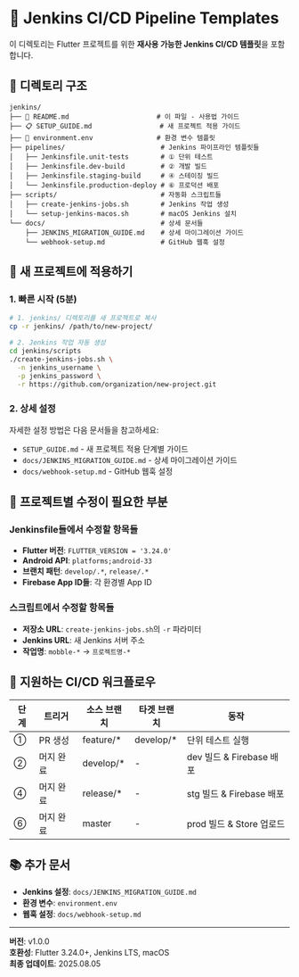 # 🚀 Jenkins CI/CD Pipeline Templates

이 디렉토리는 Flutter 프로젝트를 위한 **재사용 가능한 Jenkins CI/CD 템플릿**을 포함합니다.

## 📂 디렉토리 구조

```
jenkins/
├── 📄 README.md                      # 이 파일 - 사용법 가이드
├── 📋 SETUP_GUIDE.md                 # 새 프로젝트 적용 가이드
├── 📝 environment.env                # 환경 변수 템플릿
├── pipelines/                        # Jenkins 파이프라인 템플릿들
│   ├── Jenkinsfile.unit-tests        # ① 단위 테스트
│   ├── Jenkinsfile.dev-build         # ② 개발 빌드
│   ├── Jenkinsfile.staging-build     # ④ 스테이징 빌드
│   └── Jenkinsfile.production-deploy # ⑥ 프로덕션 배포
├── scripts/                          # 자동화 스크립트들
│   ├── create-jenkins-jobs.sh        # Jenkins 작업 생성
│   └── setup-jenkins-macos.sh        # macOS Jenkins 설치
└── docs/                             # 상세 문서들
    ├── JENKINS_MIGRATION_GUIDE.md    # 상세 마이그레이션 가이드
    └── webhook-setup.md              # GitHub 웹훅 설정
```

## 🚀 새 프로젝트에 적용하기

### 1. 빠른 시작 (5분)
```bash
# 1. jenkins/ 디렉토리를 새 프로젝트로 복사
cp -r jenkins/ /path/to/new-project/

# 2. Jenkins 작업 자동 생성
cd jenkins/scripts
./create-jenkins-jobs.sh \
  -n jenkins_username \
  -p jenkins_password \
  -r https://github.com/organization/new-project.git
```

### 2. 상세 설정
자세한 설정 방법은 다음 문서들을 참고하세요:
- `SETUP_GUIDE.md` - 새 프로젝트 적용 단계별 가이드
- `docs/JENKINS_MIGRATION_GUIDE.md` - 상세 마이그레이션 가이드
- `docs/webhook-setup.md` - GitHub 웹훅 설정

## 🔧 프로젝트별 수정이 필요한 부분

### Jenkinsfile들에서 수정할 항목들
- **Flutter 버전**: `FLUTTER_VERSION = '3.24.0'`
- **Android API**: `platforms;android-33`
- **브랜치 패턴**: `develop/.*`, `release/.*`
- **Firebase App ID들**: 각 환경별 App ID

### 스크립트에서 수정할 항목들
- **저장소 URL**: `create-jenkins-jobs.sh`의 `-r` 파라미터
- **Jenkins URL**: 새 Jenkins 서버 주소
- **작업명**: `mobble-*` → `프로젝트명-*`

## 🎯 지원하는 CI/CD 워크플로우

| 단계 | 트리거 | 소스 브랜치 | 타겟 브랜치 | 동작 |
|------|--------|-------------|-------------|------|
| ① | PR 생성 | feature/* | develop/* | 단위 테스트 실행 |
| ② | 머지 완료 | develop/* | - | dev 빌드 & Firebase 배포 |
| ④ | 머지 완료 | release/* | - | stg 빌드 & Firebase 배포 |
| ⑥ | 머지 완료 | master | - | prod 빌드 & Store 업로드 |

## 📚 추가 문서

- **Jenkins 설정**: `docs/JENKINS_MIGRATION_GUIDE.md`
- **환경 변수**: `environment.env`
- **웹훅 설정**: `docs/webhook-setup.md`

---
**버전**: v1.0.0  
**호환성**: Flutter 3.24.0+, Jenkins LTS, macOS  
**최종 업데이트**: 2025.08.05
